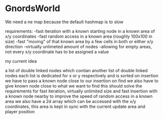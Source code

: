 GnordsWorld
===========

We need a ne map because the default hashmap is to slow

requirements:
-fast iteration with a known starting node in a known area of x/y coordinates
-fast random access in a known area (roughly 100x100 in size)
-fast "moving" of that known area by a few cells in both or either x/y direction
-virtually unlimeted amount of nodes
-allowing for empty areas, not every x/y coordinate has to be assigned a value


my current idea

a list of double linked nodes which contian another list of double linked nodes
each list is dedicated for x or y respectively and is sorted
on insertion we have to pass a known node close to our insertion
on find we also have to give  known node close to what we want to find
this should solve the requirements for fast iteration, virtually unlimited size and fast insertion with a known node nearby
to improve the speed of random access in a known area we also have a 2d array which can be accessed with the x/y coordinates, this area is kept in sync with the current update area and player position
